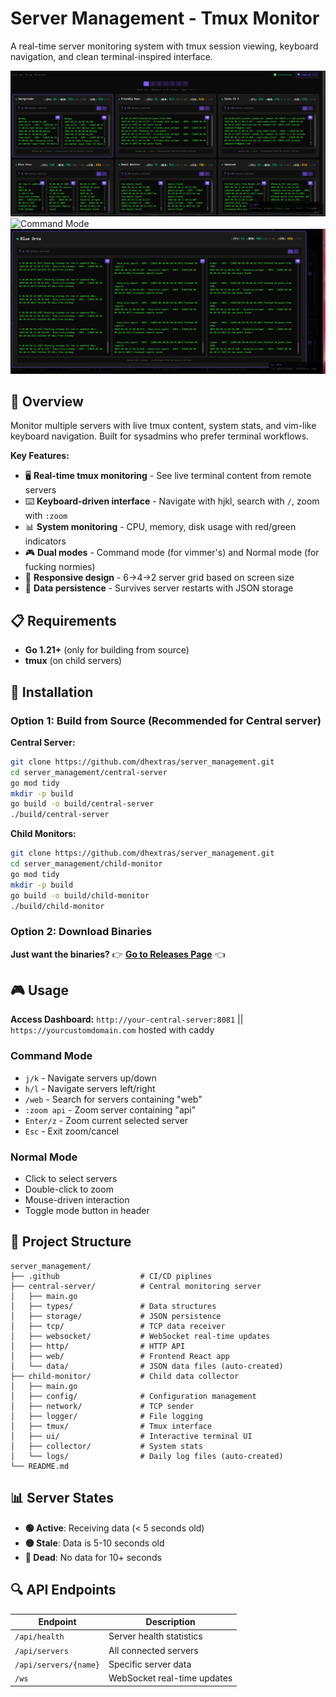 # Server Management - Tmux Monitor

A real-time server monitoring system with tmux session viewing, keyboard navigation, and clean terminal-inspired interface.

![Dashboard Screenshot](screenshots/dashboard.png)
![Command Mode](screenshots/command-mode.png)
![Zoom View](screenshots/zoom-view.png)

## 🎯 **Overview**

Monitor multiple servers with live tmux content, system stats, and vim-like keyboard navigation. Built for sysadmins who prefer terminal workflows.

**Key Features:**
- 🖥️ **Real-time tmux monitoring** - See live terminal content from remote servers
- ⌨️ **Keyboard-driven interface** - Navigate with hjkl, search with `/`, zoom with `:zoom`
- 📊 **System monitoring** - CPU, memory, disk usage with red/green indicators
- 🎮 **Dual modes** - Command mode (for vimmer's) and Normal mode (for fucking normies)
- 📱 **Responsive design** - 6→4→2 server grid based on screen size
- 💾 **Data persistence** - Survives server restarts with JSON storage

## 📋 **Requirements**

- **Go 1.21+** (only for building from source)
- **tmux** (on child servers)

## 🚀 **Installation**

### Option 1: Build from Source (Recommended for Central server)

**Central Server:**
```bash
git clone https://github.com/dhextras/server_management.git
cd server_management/central-server
go mod tidy
mkdir -p build
go build -o build/central-server
./build/central-server
```

**Child Monitors:**
```bash
git clone https://github.com/dhextras/server_management.git
cd server_management/child-monitor
go mod tidy
mkdir -p build
go build -o build/child-monitor
./build/child-monitor
```

### Option 2: Download Binaries

**Just want the binaries?** 
👉 **[Go to Releases Page](https://github.com/dhextras/server_management/releases/latest)** 👈

## 🎮 **Usage**

**Access Dashboard:** `http://your-central-server:8081` || `https://yourcustomdomain.com` hosted with caddy

### Command Mode
- `j/k` - Navigate servers up/down
- `h/l` - Navigate servers left/right
- `/web` - Search for servers containing "web"
- `:zoom api` - Zoom server containing "api"  
- `Enter/z` - Zoom current selected server
- `Esc` - Exit zoom/cancel

### Normal Mode
- Click to select servers
- Double-click to zoom
- Mouse-driven interaction
- Toggle mode button in header

## 📁 **Project Structure**

```
server_management/
├── .github                  # CI/CD piplines
├── central-server/          # Central monitoring server
│   ├── main.go
│   ├── types/               # Data structures
│   ├── storage/             # JSON persistence
│   ├── tcp/                 # TCP data receiver
│   ├── websocket/           # WebSocket real-time updates
│   ├── http/                # HTTP API
│   ├── web/                 # Frontend React app
│   └── data/                # JSON data files (auto-created)
├── child-monitor/           # Child data collector
│   ├── main.go
│   ├── config/              # Configuration management
│   ├── network/             # TCP sender
│   ├── logger/              # File logging
│   ├── tmux/                # Tmux interface
│   ├── ui/                  # Interactive terminal UI
│   ├── collector/           # System stats
│   └── logs/                # Daily log files (auto-created)
└── README.md
```

## 📊 **Server States**

- **🟢 Active**: Receiving data (< 5 seconds old)
- **🟡 Stale**: Data is 5-10 seconds old  
- **🔴 Dead**: No data for 10+ seconds

## 🔍 **API Endpoints**

| Endpoint | Description |
|----------|-------------|
| `/api/health` | Server health statistics |
| `/api/servers` | All connected servers |
| `/api/servers/{name}` | Specific server data |
| `/ws` | WebSocket real-time updates |
